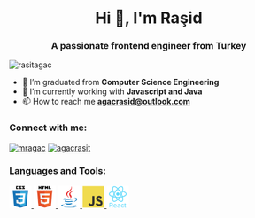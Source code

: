 <h1 align="center">Hi 👋, I'm Raşid</h1>
<h3 align="center">A passionate frontend engineer from Turkey</h3>
<p align="left">
  <img
    src="https://komarev.com/ghpvc/?username=rasitagac&label=Profile%20views&color=0e75b6&style=flat"
    alt="rasitagac"
  />
</p>
      <ul>
        <li>🔭 I’m graduated from <b>Computer Science Engineering</b></li>
        <li>🌱 I’m currently working with <b>Javascript and Java</b></li>
        <li>
          📫 How to reach me
          <a href="mailto:agacrasid@outlook.com"><b>agacrasid@outlook.com</b></a>
        </li>
      </ul>
      <h3 align="left">Connect with me:</h3>
      <p align="left">
        <a href="https://linkedin.com/in/rasidagac" target="blank"
          ><img
            align="center"
            src="https://raw.githubusercontent.com/rahuldkjain/github-profile-readme-generator/master/src/images/icons/Social/linked-in-alt.svg"
            alt="mragac"
            height="30"
            width="40"
        /></a>
        <a
          href="https://open.spotify.com/user/agacrasit?si=a7c4f36ac55c4615"
          target="blank"
          ><img
            align="center"
            src="https://raw.githubusercontent.com/rahuldkjain/github-profile-readme-generator/master/src/images/icons/Social/spotify.svg"
            alt="agacrasit"
            height="30"
            width="40"
        /></a>
      </p>
      <h3 align="left">Languages and Tools:</h3>
      <p align="left">
        <a
          href="https://www.w3schools.com/css/"
          target="_blank"
          rel="noreferrer"
        >
          <img
            src="https://raw.githubusercontent.com/devicons/devicon/master/icons/css3/css3-original-wordmark.svg"
            alt="css3"
            width="40"
            height="40"
          />
        </a>
        <a href="https://www.w3.org/html/" target="_blank" rel="noreferrer">
          <img
            src="https://raw.githubusercontent.com/devicons/devicon/master/icons/html5/html5-original-wordmark.svg"
            alt="html5"
            width="40"
            height="40"
          />
        </a>
        <a href="https://www.java.com" target="_blank" rel="noreferrer">
          <img
            src="https://raw.githubusercontent.com/devicons/devicon/master/icons/java/java-original.svg"
            alt="java"
            width="40"
            height="40"
          />
        </a>
        <a
          href="https://developer.mozilla.org/en-US/docs/Web/JavaScript"
          target="_blank"
          rel="noreferrer"
        >
          <img
            src="https://raw.githubusercontent.com/devicons/devicon/master/icons/javascript/javascript-original.svg"
            alt="javascript"
            width="40"
            height="40"
          />
        </a>
        <a href="https://reactjs.org/" target="_blank" rel="noreferrer">
          <img
            src="https://raw.githubusercontent.com/devicons/devicon/1119b9f84c0290e0f0b38982099a2bd027a48bf1/icons/react/react-original-wordmark.svg"
            alt="React.js"
            width="40"
            height="40"
          />
        </a>
      </p>
